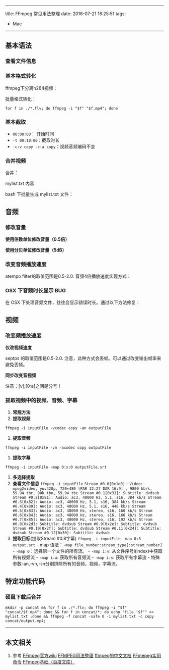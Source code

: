 ----
title: FFmpeg 常见用法整理
date: 2016-07-21 18:25:51
tags:
- Mac
----
## 基本语法


### 查看文件信息


### 基本格式转化

ffmpeg下分离h264视频：


批量格式转化：
```
for f in ./*.flv; do ffmpeg -i "$f" "$f.mp4"; done
```
### 基本截取

- `00:00:00`： 开始时间
- `-t 00:10:00`：截取时长
- `-c:v copy -c:a copy`：视频音频编码不变

### 合并视频
合并：

mylist.txt 内容

bash 下批量生成 mylist.txt 文件：


## 音频
### 修改音量
**使用倍数单位修改音量（0.5倍）**


**使用分贝单位修改音量（5dB）**

### 改变音频播放速度

atempo filter的取值范围是0.5-2.0.
音频4倍播放速度实现方式：

### OSX 下音频时长显示 BUG
在 OSX 下处理音频文件，往往会显示错误时长。通过以下方法修复：


## 视频
### 改变频播放速度
**仅改视频速度**

septps 的取值范围是0.5-2.0.
注意，此种方式会丢帧。可以通过改变输出帧率来避免丢帧。


**同步改变音视频**

注意：[v];[0:a]之间是分号！

### 提取视频中的视频、音频、字幕
1. **常规方法**
  1. **提取视频**
  ```
  ffmpeg -i inputFile -vcodec copy -an outputFile
  ```
  1. **提取音频**
  ```
  ffmpeg -i inputFile -vn -acodec copy outputFile
  ```
  1. **提取字幕**
  ```
  ffmpeg -i inputFile -map 0:s:0 outputFile.srt
  ```
1. **多选择提取**
  1. **查看文件信息**
    ```
    ffmpeg -i inputFile
    ```
    ```
    Stream #0.0[0x1e0]: Video: mpeg2video, yuv420p, 720×480 [PAR 32:27 DAR 16:9]
    , 9800 kb/s, 59.94 tbr, 90k tbn, 59.94 tbc
    Stream #0.1[0x31]: Subtitle: dvdsub
    Stream #0.2[0x81]: Audio: ac3, 48000 Hz, 5.1, s16, 384 kb/s
    Stream #0.3[0x82]: Audio: ac3, 48000 Hz, 5.1, s16, 384 kb/s
    Stream #0.4[0x80]: Audio: ac3, 48000 Hz, 5.1, s16, 448 kb/s
    Stream #0.5[0x83]: Audio: ac3, 48000 Hz, stereo, s16, 160 kb/s
    Stream #0.6[0x84]: Audio: ac3, 48000 Hz, stereo, s16, 160 kb/s
    Stream #0.7[0x85]: Audio: ac3, 48000 Hz, stereo, s16, 192 kb/s
    Stream #0.8[0x2d]: Subtitle: dvdsub
    Stream #0.9[0x2e]: Subtitle: dvdsub
    Stream #0.10[0x2f]: Subtitle: dvdsub
    Stream #0.11[0x24]: Subtitle: dvdsub
    Stream #0.12[0x30]: Subtitle: dvdsub
    ```
  1. **提取目标**(提取Stream #0.8字幕)
    ```
    ffmpeg -i inputFile -map 0:8 output.srt
    ```
    - map 语法：`-map file_number:stream_type[:stream_number]`
    - `-map 0`：选择第一个文件的所有流。
    - `-map i:v`: 从文件序号i(index)中获取所有视频流
    - `-map i:a`: 获取所有音频流
    - `-map i:s`: 获取所有字幕流
    - 特殊参数-an,-vn,-sn分别排除所有的音频，视频，字幕流。

## 特定功能代码
### 硕鼠下载后合并
```
mkdir -p concat && for f in ./*.flv; do ffmpeg -i "$f" "concat/$f.mp4"; done && for f in concat/*; do echo "file '$f'" >> mylist.txt ;done && ffmpeg -f concat -safe 0 -i mylist.txt -c copy concat/output.mp4;
```
***
## 本文相关
1. 参考
[FFmpeg官方wiki](http://trac.ffmpeg.org)
[FFMPEG用法整理](http://blog.csdn.net/rootusers/article/details/43485941)
[ffmpeg的中文文档](https://wanglongqi.github.io/tools/2015/02/13/ffmpegcn/)
[FFmepeg实用命令](http://davidaq.com/tutorial/2014/11/20/ffmpeg-commands.html)
[FFmpeg基础（百度文库）](http://wenku.baidu.com/view/296eefcaf90f76c661371af1.html)